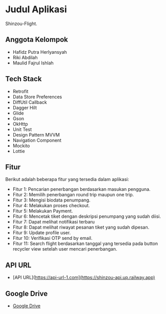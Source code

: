 # Judul Aplikasi

Shinzou-Flight.

## Anggota Kelompok

- Hafidz Putra Herlyansyah
- Riki Abdilah
- Maulid Fajrul Ishlah

## Tech Stack

- Retrofit
- Data Store Preferences
- DiffUtil Callback
- Dagger Hilt
- Glide
- Gson
- OkHttp
- Unit Test
- Design Pattern MVVM
- Navigation Component
- Mockito
- Lottie

## Fitur

Berikut adalah beberapa fitur yang tersedia dalam aplikasi:

- Fitur 1: Pencarian penerbangan berdasarkan masukan pengguna.
- Fitur 2: Memilih penerbangan round trip maupun one trip.
- Fitur 3: Mengisi biodata penumpang.
- Fitur 4: Melakukan proses checkout.
- Fitur 5: Melakukan Payment.
- Fitur 6: Mencetak tiket dengan deskripsi penumpang yang sudah diisi.
- Fitur 7: Dapat melihat notifikasi terbaru
- Fitur 8: Dapat melihat riwayat pesanan tiket yang sudah dipesan.
- Fitur 9: Update profile user.
- Fitur 10: Verifikasi OTP send by email.
- Fitur 11: Search flight berdasarkan tanggal yang tersedia pada button recycler view setelah user mencari penerbangan.

## API URL

- [API URL](https://api-url-1.com](https://shinzou-api.up.railway.app)

## Google Drive

- [Google Drive](https://drive.google.com/drive/folders/1DzCVVhQ4So0fMWaNdqlDGzP4oJy22qD2?usp=sharing)
